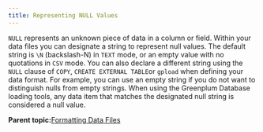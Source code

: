 ```yaml
---
title: Representing NULL Values 
---
```


`NULL` represents an unknown piece of data in a column or field. Within your data files you can designate a string to represent null values. The default string is `\N` \(backslash-N\) in `TEXT` mode, or an empty value with no quotations in `CSV` mode. You can also declare a different string using the `NULL` clause of `COPY`, `CREATE EXTERNAL TABLE`or `gpload` when defining your data format. For example, you can use an empty string if you do not want to distinguish nulls from empty strings. When using the Greenplum Database loading tools, any data item that matches the designated null string is considered a null value.

**Parent topic:**[Formatting Data Files](../../load/topics/g-formatting-data-files.html)

